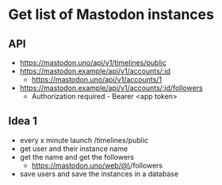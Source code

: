 # Get list of Mastodon instances

## API

* https://mastodon.uno/api/v1/timelines/public
* https://mastodon.example/api/v1/accounts/:id
  * https://mastodon.uno/api/v1/accounts/1
* https://mastodon.example/api/v1/accounts/:id/followers
  * Authorization required - Bearer \<app token>

## Idea 1

* every x minute launch /timelines/public
* get user and their instance name
* get the name and get the followers
  * https://mastodon.uno/web/@\<ID>/followers
* save users and save the instances in a database

